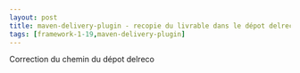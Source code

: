 ```yaml
---
layout: post
title: maven-delivery-plugin - recopie du livrable dans le dépot delreco
tags: [framework-1-19,maven-delivery-plugin]
---
```

Correction du chemin du dépot delreco